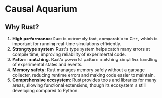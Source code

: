 # Causal Aquarium

## Why Rust?

1. **High performance**: Rust is extremely fast, comparable to C++, which is important for running real-time simulations efficiently.
2. **Strong type system**: Rust's type system helps catch many errors at compile time, improving reliability of experimental code.
3. **Pattern matching**: Rust's powerful pattern matching simplifies handling of experimental states and events.
4. **Memory safety**: Rust manages memory safely without a garbage collector, reducing runtime errors and making code easier to maintain.
5. **Comprehensive ecosystem**: Rust provides tools and libraries for many areas, allowing functional extensions, though its ecosystem is still developing compared to Python.
